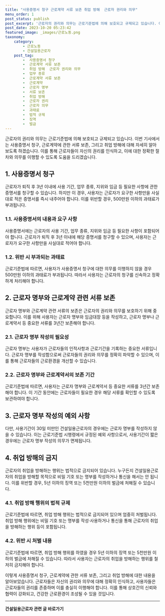```yaml
---
title: "사용증명서 청구 근로계약 서류 보존 취업 방해  근로자 권리와 의무"
menu_order: 1
post_status: publish
post_excerpt: '근로자의 권리와 의무는 근로기준법에 의해 보호되고 규제되고 있습니다. 이번 기사에서는 사용증명서 청구, 근로계약에 관한 서류 보존, 그리고 취업 방해에 대해 자세히 알아보도록 하겠습니다. 이를 통해 근로자들이 자신의 권리를 인식하고, 이에 대한 정확한 절차와 의무를 이행할 수 있도록 도움을 드리겠습니다.'
post_date: 2023-10-20 05:23:42
featured_image: _images/근로노동.png
taxonomy:
    category:
        - 근로노동
        - 건설일용근로자
    post_tag:
        -  사용증명서 청구
        -  근로계약 서류 보존
        -  취업 방해  근로자 권리와 의무
        -  업무 종류
        -  근로계약 서류 보존
        -  근로계약
        -  근로자 명부
        -  서류 보존
        -  취업 방해
        -  근로자 권리
        -  근로자 의무
        -  과태료
        -  법적 규제
        -  징역
        -  벌금
---
```




근로자의 권리와 의무는 근로기준법에 의해 보호되고 규제되고 있습니다. 이번 기사에서는 사용증명서 청구, 근로계약에 관한 서류 보존, 그리고 취업 방해에 대해 자세히 알아보도록 하겠습니다. 이를 통해 근로자들이 자신의 권리를 인식하고, 이에 대한 정확한 절차와 의무를 이행할 수 있도록 도움을 드리겠습니다.

## 1. 사용증명서 청구
근로자가 퇴직 후 3년 이내에 사용 기간, 업무 종류, 지위와 임금 등 필요한 사항에 관한 증명서를 청구할 수 있습니다. 하지만 이 경우, 사용자는 근로자가 요구한 사항만을 사실대로 적은 증명서를 즉시 내주어야 합니다. 이를 위반할 경우, 500만원 이하의 과태료가 부과됩니다.

### 1.1. 사용증명서의 내용과 요구 사항
사용증명서에는 근로자의 사용 기간, 업무 종류, 지위와 임금 등 필요한 사항이 포함되어야 합니다. 근로자가 퇴직 후 3년 이내에 해당 증명서를 청구할 수 있으며, 사용자는 근로자가 요구한 사항만을 사실대로 적어야 합니다.

### 1.2. 위반 시 부과되는 과태료
근로기준법에 따르면, 사용자가 사용증명서 청구에 대한 의무를 이행하지 않을 경우 500만원 이하의 과태료가 부과됩니다. 따라서 사용자는 근로자의 청구를 신속하고 정확하게 처리해야 합니다.


## 2. 근로자 명부와 근로계약 관련 서류 보존
근로자 명부와 근로계약 관련 서류의 보존은 근로자의 권리와 의무를 보호하기 위해 중요합니다. 이를 위해 사용자는 근로자 명부와 임금대장 등을 작성하고, 근로자 명부나 근로계약서 등 중요한 서류를 3년간 보존해야 합니다.

### 2.1. 근로자 명부 작성의 필요성
근로자 명부는 사용자가 근로자들의 인적사항과 근로기간을 기록하는 중요한 서류입니다. 근로자 명부를 작성함으로써 근로자들의 권리와 의무를 정확히 파악할 수 있으며, 이를 통해 근로자들의 근로환경을 개선할 수 있습니다.

### 2.2. 근로자 명부와 근로계약서의 보존 기간
근로기준법에 따르면, 사용자는 근로자 명부와 근로계약서 등 중요한 서류를 3년간 보존해야 합니다. 이 기간 동안에는 근로자들이 필요한 경우 해당 서류를 확인할 수 있도록 보관하여야 합니다.

## 3. 근로자 명부 작성의 예외 사항
다만, 사용기간이 30일 미만인 건설일용근로자의 경우에는 근로자 명부를 작성하지 않을 수 있습니다. 이는 근로기준법 시행령에서 규정된 예외 사항으로서, 사용기간이 짧은 경우에는 근로자 명부 작성의 의무가 면제됩니다.

## 4. 취업 방해의 금지
근로자의 취업을 방해하는 행위는 법적으로 금지되어 있습니다. 누구든지 건설일용근로자의 취업을 방해할 목적으로 비밀 기호 또는 명부를 작성하거나 통신을 해서는 안 됩니다. 이를 위반할 경우, 5년 이하의 징역 또는 5천만원 이하의 벌금에 처해질 수 있습니다.

### 4.1. 취업 방해 행위의 법적 규제
근로기준법에 따르면, 취업 방해 행위는 법적으로 금지되어 있으며 엄중히 처벌됩니다. 취업 방해 행위에는 비밀 기호 또는 명부를 작성·사용하거나 통신을 통해 근로자의 취업을 방해하는 행위 등이 포함됩니다.

### 4.2. 위반 시 처벌 내용
근로기준법에 따르면, 취업 방해 행위를 하였을 경우 5년 이하의 징역 또는 5천만원 이하의 벌금에 처해질 수 있습니다. 따라서 사용자는 근로자의 취업을 방해하는 행위를 철저히 금지해야 합니다.

이렇게 사용증명서 청구, 근로계약에 관한 서류 보존, 그리고 취업 방해에 대한 내용을 알아보았습니다. 근로자들은 자신의 권리와 의무에 대해 정확히 인식하고, 사용자들은 근로자들의 권리를 존중하며 이를 충실히 이행해야 합니다. 이를 통해 상호간의 신뢰와 협력이 강화되고, 건강한 근로환경이 조성될 수 있을 것입니다.
<!-- wp:separator -->
<hr class="wp-block-separator has-alpha-channel-opacity"/>
<!-- /wp:separator -->

<!-- wp:group {"backgroundColor":"base","layout":{"type":"constrained"}} -->
<div class="wp-block-group has-base-background-color has-background"><!-- wp:paragraph {"align":"center","fontSize":"medium"} -->
<p class="has-text-align-center has-large-font-size"><strong>건설일용근로자 관련 글 바로가기</strong></p>
<!-- /wp:paragraph -->


<!-- wp:latest-posts
{"categories":[{"id":9606,"count":19,"description":"","link":"https://uknowlaw.com/category/%ea%b1%b4%ec%84%a4%ec%9d%bc%ec%9a%a9%ea%b7%bc%eb%a1%9c%ec%9e%90/","name":"건설일용근로자","slug":"건설일용근로자","taxonomy":"category","parent":0,"meta":[],"_links":{"self":[{"href":"https://uknowlaw.com/wp-json/wp/v2/categories/9606"}],"collection":[{"href":"https://uknowlaw.com/wp-json/wp/v2/categories"}],"about":[{"href":"https://uknowlaw.com/wp-json/wp/v2/taxonomies/category"}],"wp:post_type":[{"href":"https://uknowlaw.com/wp-json/wp/v2/posts?categories=9606"}],"curies":[{"name":"wp","href":"https://api.w.org/{rel}","templated":true}]}}],"postsToShow":100,"excerptLength":28,"postLayout":"grid","columns":2,"featuredImageAlign":"left","featuredImageSizeSlug":"large","fontSize":18px} /--></div>
<!-- /wp:group -->